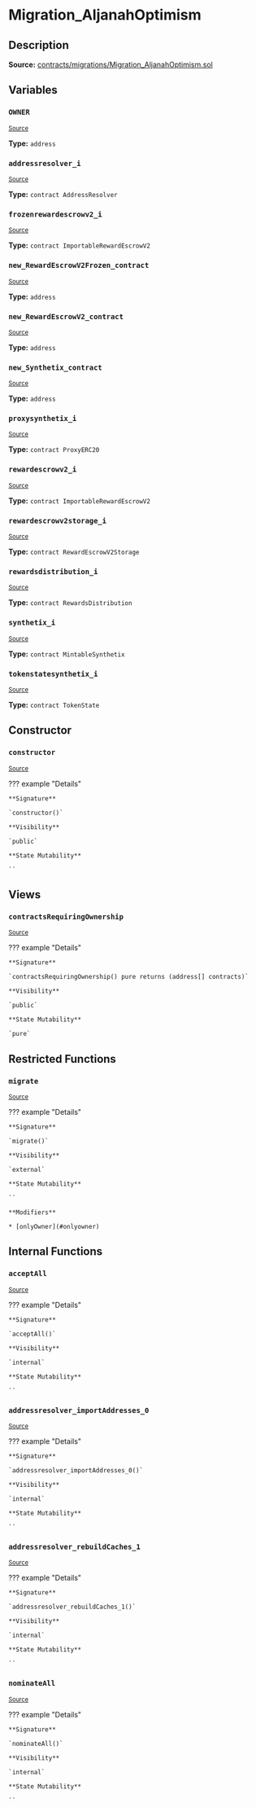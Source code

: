 # Migration_AljanahOptimism

## Description

**Source:** [contracts/migrations/Migration_AljanahOptimism.sol](https://github.com/Synthetixio/synthetix/tree/v2.100.2-alpha/contracts/migrations/Migration_AljanahOptimism.sol)

## Variables

### `OWNER`

<sub>[Source](https://github.com/Synthetixio/synthetix/tree/v2.100.2-alpha/contracts/migrations/Migration_AljanahOptimism.sol#L20)</sub>

**Type:** `address`

### `addressresolver_i`

<sub>[Source](https://github.com/Synthetixio/synthetix/tree/v2.100.2-alpha/contracts/migrations/Migration_AljanahOptimism.sol#L27)</sub>

**Type:** `contract AddressResolver`

### `frozenrewardescrowv2_i`

<sub>[Source](https://github.com/Synthetixio/synthetix/tree/v2.100.2-alpha/contracts/migrations/Migration_AljanahOptimism.sol#L42)</sub>

**Type:** `contract ImportableRewardEscrowV2`

### `new_RewardEscrowV2Frozen_contract`

<sub>[Source](https://github.com/Synthetixio/synthetix/tree/v2.100.2-alpha/contracts/migrations/Migration_AljanahOptimism.sol#L56)</sub>

**Type:** `address`

### `new_RewardEscrowV2_contract`

<sub>[Source](https://github.com/Synthetixio/synthetix/tree/v2.100.2-alpha/contracts/migrations/Migration_AljanahOptimism.sol#L52)</sub>

**Type:** `address`

### `new_Synthetix_contract`

<sub>[Source](https://github.com/Synthetixio/synthetix/tree/v2.100.2-alpha/contracts/migrations/Migration_AljanahOptimism.sol#L54)</sub>

**Type:** `address`

### `proxysynthetix_i`

<sub>[Source](https://github.com/Synthetixio/synthetix/tree/v2.100.2-alpha/contracts/migrations/Migration_AljanahOptimism.sol#L29)</sub>

**Type:** `contract ProxyERC20`

### `rewardescrowv2_i`

<sub>[Source](https://github.com/Synthetixio/synthetix/tree/v2.100.2-alpha/contracts/migrations/Migration_AljanahOptimism.sol#L39)</sub>

**Type:** `contract ImportableRewardEscrowV2`

### `rewardescrowv2storage_i`

<sub>[Source](https://github.com/Synthetixio/synthetix/tree/v2.100.2-alpha/contracts/migrations/Migration_AljanahOptimism.sol#L36)</sub>

**Type:** `contract RewardEscrowV2Storage`

### `rewardsdistribution_i`

<sub>[Source](https://github.com/Synthetixio/synthetix/tree/v2.100.2-alpha/contracts/migrations/Migration_AljanahOptimism.sol#L33)</sub>

**Type:** `contract RewardsDistribution`

### `synthetix_i`

<sub>[Source](https://github.com/Synthetixio/synthetix/tree/v2.100.2-alpha/contracts/migrations/Migration_AljanahOptimism.sol#L45)</sub>

**Type:** `contract MintableSynthetix`

### `tokenstatesynthetix_i`

<sub>[Source](https://github.com/Synthetixio/synthetix/tree/v2.100.2-alpha/contracts/migrations/Migration_AljanahOptimism.sol#L31)</sub>

**Type:** `contract TokenState`

## Constructor

### `constructor`

<sub>[Source](https://github.com/Synthetixio/synthetix/tree/v2.100.2-alpha/contracts/migrations/Migration_AljanahOptimism.sol#L58)</sub>

??? example "Details"

    **Signature**

    `constructor()`

    **Visibility**

    `public`

    **State Mutability**

    ``

## Views

### `contractsRequiringOwnership`

<sub>[Source](https://github.com/Synthetixio/synthetix/tree/v2.100.2-alpha/contracts/migrations/Migration_AljanahOptimism.sol#L60)</sub>

??? example "Details"

    **Signature**

    `contractsRequiringOwnership() pure returns (address[] contracts)`

    **Visibility**

    `public`

    **State Mutability**

    `pure`

## Restricted Functions

### `migrate`

<sub>[Source](https://github.com/Synthetixio/synthetix/tree/v2.100.2-alpha/contracts/migrations/Migration_AljanahOptimism.sol#L72)</sub>

??? example "Details"

    **Signature**

    `migrate()`

    **Visibility**

    `external`

    **State Mutability**

    ``

    **Modifiers**

    * [onlyOwner](#onlyowner)

## Internal Functions

### `acceptAll`

<sub>[Source](https://github.com/Synthetixio/synthetix/tree/v2.100.2-alpha/contracts/migrations/Migration_AljanahOptimism.sol#L104)</sub>

??? example "Details"

    **Signature**

    `acceptAll()`

    **Visibility**

    `internal`

    **State Mutability**

    ``

### `addressresolver_importAddresses_0`

<sub>[Source](https://github.com/Synthetixio/synthetix/tree/v2.100.2-alpha/contracts/migrations/Migration_AljanahOptimism.sol#L118)</sub>

??? example "Details"

    **Signature**

    `addressresolver_importAddresses_0()`

    **Visibility**

    `internal`

    **State Mutability**

    ``

### `addressresolver_rebuildCaches_1`

<sub>[Source](https://github.com/Synthetixio/synthetix/tree/v2.100.2-alpha/contracts/migrations/Migration_AljanahOptimism.sol#L133)</sub>

??? example "Details"

    **Signature**

    `addressresolver_rebuildCaches_1()`

    **Visibility**

    `internal`

    **State Mutability**

    ``

### `nominateAll`

<sub>[Source](https://github.com/Synthetixio/synthetix/tree/v2.100.2-alpha/contracts/migrations/Migration_AljanahOptimism.sol#L111)</sub>

??? example "Details"

    **Signature**

    `nominateAll()`

    **Visibility**

    `internal`

    **State Mutability**

    ``
